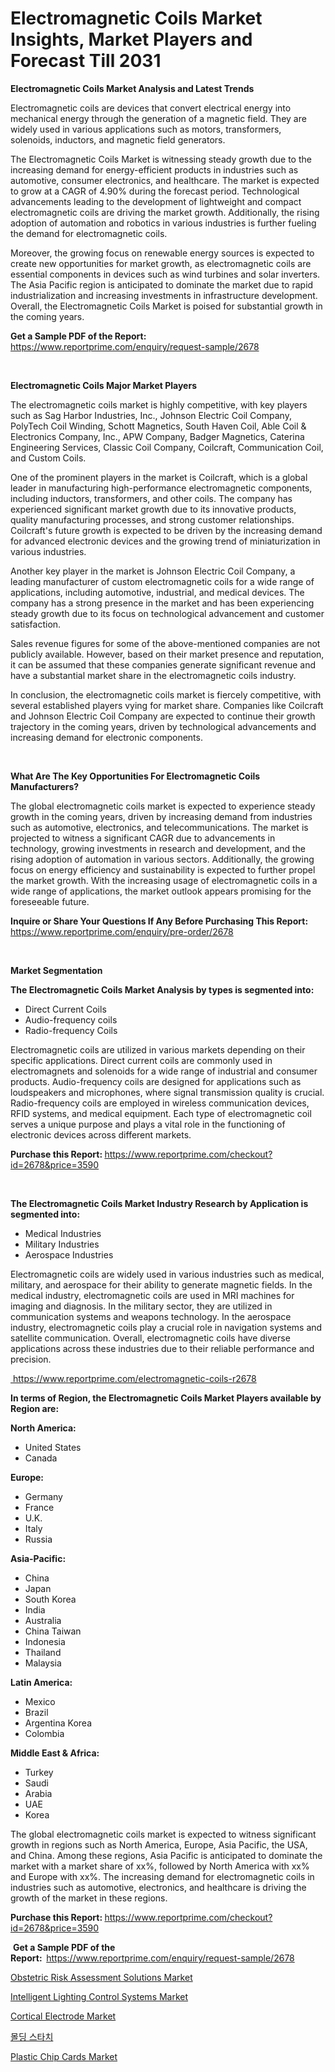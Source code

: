 <p><h1>Electromagnetic Coils Market Insights, Market Players and Forecast Till 2031</h1></p><p><strong>Electromagnetic Coils Market Analysis and Latest Trends</strong></p>
<p><p>Electromagnetic coils are devices that convert electrical energy into mechanical energy through the generation of a magnetic field. They are widely used in various applications such as motors, transformers, solenoids, inductors, and magnetic field generators.</p><p>The Electromagnetic Coils Market is witnessing steady growth due to the increasing demand for energy-efficient products in industries such as automotive, consumer electronics, and healthcare. The market is expected to grow at a CAGR of 4.90% during the forecast period. Technological advancements leading to the development of lightweight and compact electromagnetic coils are driving the market growth. Additionally, the rising adoption of automation and robotics in various industries is further fueling the demand for electromagnetic coils.</p><p>Moreover, the growing focus on renewable energy sources is expected to create new opportunities for market growth, as electromagnetic coils are essential components in devices such as wind turbines and solar inverters. The Asia Pacific region is anticipated to dominate the market due to rapid industrialization and increasing investments in infrastructure development. Overall, the Electromagnetic Coils Market is poised for substantial growth in the coming years.</p></p>
<p><strong>Get a Sample PDF of the Report:&nbsp;</strong> <a href="https://www.reportprime.com/enquiry/request-sample/2678">https://www.reportprime.com/enquiry/request-sample/2678</a></p>
<p>&nbsp;</p>
<p><strong>Electromagnetic Coils Major Market Players</strong></p>
<p><p>The electromagnetic coils market is highly competitive, with key players such as Sag Harbor Industries, Inc., Johnson Electric Coil Company, PolyTech Coil Winding, Schott Magnetics, South Haven Coil, Able Coil & Electronics Company, Inc., APW Company, Badger Magnetics, Caterina Engineering Services, Classic Coil Company, Coilcraft, Communication Coil, and Custom Coils.</p><p>One of the prominent players in the market is Coilcraft, which is a global leader in manufacturing high-performance electromagnetic components, including inductors, transformers, and other coils. The company has experienced significant market growth due to its innovative products, quality manufacturing processes, and strong customer relationships. Coilcraft's future growth is expected to be driven by the increasing demand for advanced electronic devices and the growing trend of miniaturization in various industries.</p><p>Another key player in the market is Johnson Electric Coil Company, a leading manufacturer of custom electromagnetic coils for a wide range of applications, including automotive, industrial, and medical devices. The company has a strong presence in the market and has been experiencing steady growth due to its focus on technological advancement and customer satisfaction.</p><p>Sales revenue figures for some of the above-mentioned companies are not publicly available. However, based on their market presence and reputation, it can be assumed that these companies generate significant revenue and have a substantial market share in the electromagnetic coils industry.</p><p>In conclusion, the electromagnetic coils market is fiercely competitive, with several established players vying for market share. Companies like Coilcraft and Johnson Electric Coil Company are expected to continue their growth trajectory in the coming years, driven by technological advancements and increasing demand for electronic components.</p></p>
<p>&nbsp;</p>
<p><strong>What Are The Key Opportunities For Electromagnetic Coils Manufacturers?</strong></p>
<p><p>The global electromagnetic coils market is expected to experience steady growth in the coming years, driven by increasing demand from industries such as automotive, electronics, and telecommunications. The market is projected to witness a significant CAGR due to advancements in technology, growing investments in research and development, and the rising adoption of automation in various sectors. Additionally, the growing focus on energy efficiency and sustainability is expected to further propel the market growth. With the increasing usage of electromagnetic coils in a wide range of applications, the market outlook appears promising for the foreseeable future.</p></p>
<p><strong>Inquire or Share Your Questions If Any Before Purchasing This Report:</strong> <a href="https://www.reportprime.com/enquiry/pre-order/2678">https://www.reportprime.com/enquiry/pre-order/2678</a></p>
<p>&nbsp;</p>
<p><strong>Market Segmentation</strong></p>
<p><strong>The Electromagnetic Coils Market Analysis by types is segmented into:</strong></p>
<p><ul><li>Direct Current Coils</li><li>Audio-frequency coils</li><li>Radio-frequency Coils</li></ul></p>
<p><p>Electromagnetic coils are utilized in various markets depending on their specific applications. Direct current coils are commonly used in electromagnets and solenoids for a wide range of industrial and consumer products. Audio-frequency coils are designed for applications such as loudspeakers and microphones, where signal transmission quality is crucial. Radio-frequency coils are employed in wireless communication devices, RFID systems, and medical equipment. Each type of electromagnetic coil serves a unique purpose and plays a vital role in the functioning of electronic devices across different markets.</p></p>
<p><strong>Purchase this Report:&nbsp;</strong><a href="https://www.reportprime.com/checkout?id=2678&price=3590">https://www.reportprime.com/checkout?id=2678&price=3590</a></p>
<p>&nbsp;</p>
<p><strong>The Electromagnetic Coils Market Industry Research by Application is segmented into:</strong></p>
<p><ul><li>Medical Industries</li><li>Military Industries</li><li>Aerospace Industries</li></ul></p>
<p><p>Electromagnetic coils are widely used in various industries such as medical, military, and aerospace for their ability to generate magnetic fields. In the medical industry, electromagnetic coils are used in MRI machines for imaging and diagnosis. In the military sector, they are utilized in communication systems and weapons technology. In the aerospace industry, electromagnetic coils play a crucial role in navigation systems and satellite communication. Overall, electromagnetic coils have diverse applications across these industries due to their reliable performance and precision.</p></p>
<p><a href="https://www.reportprime.com/electromagnetic-coils-r2678">&nbsp;https://www.reportprime.com/electromagnetic-coils-r2678</a></p>
<p><strong>In terms of Region, the Electromagnetic Coils Market Players available by Region are:</strong></p>
<p>
    <p> <strong> North America: </strong>
        <ul>
            <li>United States</li>
            <li>Canada</li>
        </ul>
        </p> 
    <p> <strong> Europe: </strong>
        <ul>
            <li>Germany</li>
            <li>France</li>
            <li>U.K.</li>
            <li>Italy</li>
            <li>Russia</li>
        </ul>
        </p> 
    <p> <strong> Asia-Pacific: </strong>
        <ul>
            <li>China</li>
            <li>Japan</li>
            <li>South Korea</li>
            <li>India</li>
            <li>Australia</li>
            <li>China Taiwan</li>
            <li>Indonesia</li>
            <li>Thailand</li>
            <li>Malaysia</li>
        </ul>
        </p> 
    <p> <strong> Latin America: </strong>
        <ul>
            <li>Mexico</li>
            <li>Brazil</li>
            <li>Argentina Korea</li>
            <li>Colombia</li>
        </ul>
        </p> 
    <p> <strong> Middle East & Africa: </strong>
        <ul>
            <li>Turkey</li>
            <li>Saudi</li>
            <li>Arabia</li>
            <li>UAE</li>
            <li>Korea</li>
        </ul>
    </p>
    </p>
<p><p>The global electromagnetic coils market is expected to witness significant growth in regions such as North America, Europe, Asia Pacific, the USA, and China. Among these regions, Asia Pacific is anticipated to dominate the market with a market share of xx%, followed by North America with xx% and Europe with xx%. The increasing demand for electromagnetic coils in industries such as automotive, electronics, and healthcare is driving the growth of the market in these regions.</p></p>
<p><strong>Purchase this Report: </strong><a href="https://www.reportprime.com/checkout?id=2678&price=3590">https://www.reportprime.com/checkout?id=2678&price=3590</a></p>
<p>&nbsp;<strong>Get a Sample PDF of the Report:&nbsp;&nbsp;</strong><a href="https://www.reportprime.com/enquiry/request-sample/2678">https://www.reportprime.com/enquiry/request-sample/2678</a></p>
<p><strong></strong></p>
<p><p><a href="https://www.linkedin.com/pulse/obstetric-risk-assessment-solutions-industry-analysis-report-rvvke">Obstetric Risk Assessment Solutions Market</a></p><p><a href="https://github.com/Gilanghao0/Market-Research-Report-List-1/blob/main/intelligent-lighting-control-systems-market.md">Intelligent Lighting Control Systems Market</a></p><p><a href="https://issuu.com/reportprime-2/docs/cortical-electrode-market-size-2030.pptx">Cortical Electrode Market</a></p><p><a href="https://github.com/tasfiyaj85/Market-Research-Report-List-1/blob/main/276833831755.md">몰딩 스타치</a></p><p><a href="https://github.com/lukmanduiky01/Market-Research-Report-List-1/blob/main/plastic-chip-cards-market.md">Plastic Chip Cards Market</a></p></p>
